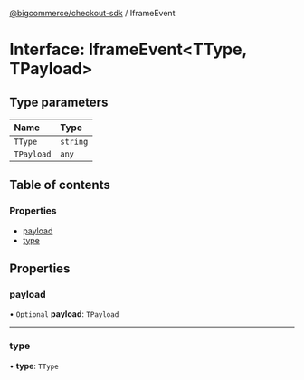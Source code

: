 [@bigcommerce/checkout-sdk](../README.md) / IframeEvent

# Interface: IframeEvent<TType, TPayload\>

## Type parameters

| Name | Type |
| :------ | :------ |
| `TType` | `string` |
| `TPayload` | `any` |

## Table of contents

### Properties

- [payload](IframeEvent.md#payload)
- [type](IframeEvent.md#type)

## Properties

### payload

• `Optional` **payload**: `TPayload`

___

### type

• **type**: `TType`
